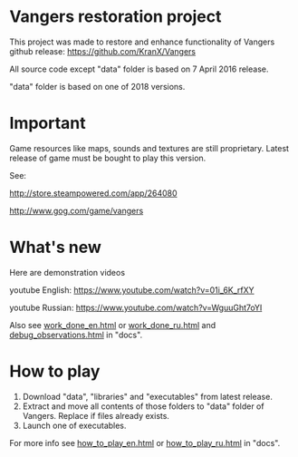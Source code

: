Vangers restoration project
=======

This project was made to restore and enhance functionality of Vangers github release: https://github.com/KranX/Vangers

All source code except "data" folder is based on 7 April 2016 release.

"data" folder is based on one of 2018 versions.



Important
=======

Game resources like maps, sounds and textures are still proprietary. Latest release of game must be bought to play this version.

See:

http://store.steampowered.com/app/264080

http://www.gog.com/game/vangers



What's new
=======

Here are demonstration videos

youtube English: https://www.youtube.com/watch?v=01i_6K_rfXY

youtube Russian: https://www.youtube.com/watch?v=WguuGht7oYI

Also see [work_done_en.html](./docs/user/en/work_done_en.html) or [work_done_ru.html](./docs/user/ru/work_done_ru.html) and [debug_observations.html](./docs/advanced/debug_observations.html) in "docs".



How to play
=======

1. Download "data", "libraries" and "executables" from latest release.
2. Extract and move all contents of those folders to "data" folder of Vangers. Replace if files already exists.
3. Launch one of executables.

For more info see [how_to_play_en.html](./docs/user/en/how_to_play_en.html) or [how_to_play_ru.html](./docs/user/ru/how_to_play_ru.html) in "docs".
